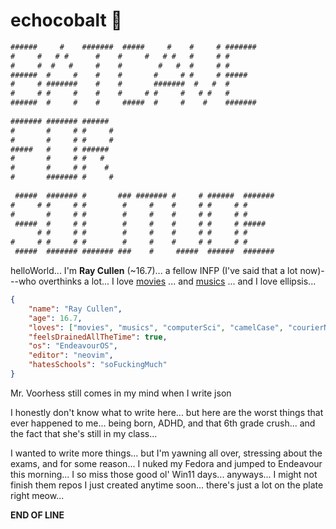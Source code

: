 # echocobalt 👾


```txt
######     #    #######  #####     #    #     # ####### 
#     #   # #      #    #     #   # #   #     # #       
#     #  #   #     #    #        #   #  #     # #       
######  #     #    #    #       #     # #     # #####   
#     # #######    #    #       #######  #   #  #       
#     # #     #    #    #     # #     #   # #   #       
######  #     #    #     #####  #     #    #    ####### 
                                                        
####### ####### ######  
#       #     # #     # 
#       #     # #     # 
#####   #     # ######  
#       #     # #   #   
#       #     # #    #  
#       ####### #     # 
                        
 #####  ####### #       ### ####### #     # ######  ####### 
#     # #     # #        #     #    #     # #     # #       
#       #     # #        #     #    #     # #     # #       
 #####  #     # #        #     #    #     # #     # #####   
      # #     # #        #     #    #     # #     # #       
#     # #     # #        #     #    #     # #     # #       
 #####  ####### ####### ###    #     #####  ######  ####### 
```


helloWorld... I'm **Ray Cullen** (~16.7)... a fellow INFP (I've said that a lot now)---who overthinks a lot... 
I love [movies](https://letterboxd.com/theboltman) ... and [musics](https://open.spotify.com/user/314gmrlol6yxrjje3gwmynk4cf4y) ...
 and I love ellipsis...

```json
{
    "name": "Ray Cullen",
    "age": 16.7,
    "loves": ["movies", "musics", "computerSci", "camelCase", "courierNew", "sleepin'", "ethanHunt"],
    "feelsDrainedAllTheTime": true,
    "os": "EndeavourOS",
    "editor": "neovim",
    "hatesSchools": "soFuckingMuch"
}
```
Mr. Voorhess still comes in my mind when I write json

I honestly don't know what to write here... but here are the worst things that ever happened to me... being born, ADHD, and that 6th grade crush... and the fact that she's still in my class...

I wanted to write more things... but I'm yawning all over, stressing about the exams, and for some reason... I nuked my Fedora and jumped to Endeavour this morning... I so miss those good ol' Win11 days... anyways... I might not finish them repos I just created anytime soon... there's just a lot on the plate right meow...

**END OF LINE**

